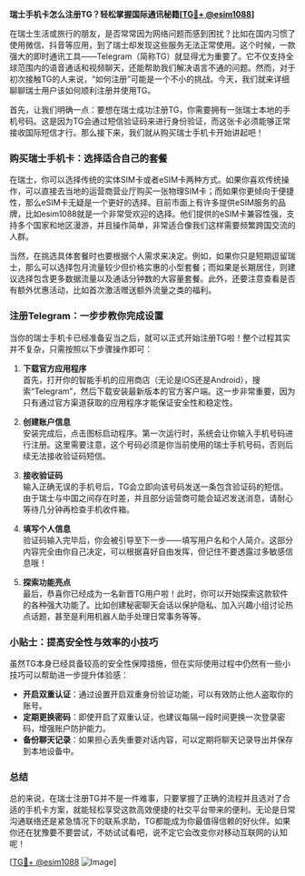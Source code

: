 **瑞士手机卡怎么注册TG？轻松掌握国际通讯秘籍[[TG💪+ @esim1088](https://t.me/s/esim1088)]**

在瑞士生活或旅行的朋友，是否常常因为网络问题而感到困扰？比如在国内习惯了使用微信、抖音等应用，到了瑞士却发现这些服务无法正常使用。这个时候，一款强大的即时通讯工具——Telegram（简称TG）就显得尤为重要了。它不仅支持全球范围内的语音通话和视频聊天，还能帮助我们解决语言不通的问题。然而，对于初次接触TG的人来说，“如何注册”可能是一个不小的挑战。今天，我们就来详细聊聊瑞士用户该如何顺利注册并使用TG。

首先，让我们明确一点：要想在瑞士成功注册TG，你需要拥有一张瑞士本地的手机号码。这是因为TG会通过短信验证码来进行身份验证，而这张卡必须能够正常接收国际短信才行。那么接下来，我们就从购买瑞士手机卡开始讲起吧！

### 购买瑞士手机卡：选择适合自己的套餐

在瑞士，你可以选择传统的实体SIM卡或者eSIM卡两种方式。如果你喜欢传统操作，可以直接去当地的运营商营业厅购买一张物理SIM卡；而如果你更倾向于便捷性，那么eSIM卡无疑是一个更好的选择。目前市面上有许多提供eSIM服务的品牌，比如esim1088就是一个非常受欢迎的选择。他们提供的eSIM卡兼容性强，支持多个国家和地区漫游，并且操作简单，非常适合像我们这样需要频繁跨国交流的人群。

当然，在挑选具体套餐时也要根据个人需求来决定。例如，如果你只是短期逗留瑞士，那么可以选择包月流量较少但价格实惠的小型套餐；而如果是长期居住，则建议选择包含更多数据流量以及通话分钟数的大容量套餐。此外，还要注意查看是否有额外优惠活动，比如首次激活赠送额外流量之类的福利。

### 注册Telegram：一步步教你完成设置

当你的瑞士手机卡已经准备妥当之后，就可以正式开始注册TG啦！整个过程其实并不复杂，只需按照以下步骤操作即可：

1. **下载官方应用程序**  
   首先，打开你的智能手机的应用商店（无论是iOS还是Android），搜索“Telegram”，然后下载安装最新版本的官方客户端。这一步非常重要，因为只有通过官方渠道获取的应用程序才能保证安全性和稳定性。

2. **创建账户信息**  
   安装完成后，点击图标启动程序。第一次运行时，系统会让你输入手机号码进行注册。这里需要注意，这个号码必须是你当前使用的瑞士手机号码，否则后续无法接收验证码短信。

3. **接收验证码**  
   输入正确无误的手机号后，TG会立即向该号码发送一条包含验证码的短信。由于瑞士与中国之间存在时差，并且部分运营商可能会延迟发送消息，请耐心等待几分钟再检查手机收件箱。

4. **填写个人信息**  
   验证码输入完毕后，你会被引导至下一步——填写用户名和个人简介。这部分内容完全由你自己决定，可以根据喜好自由发挥，但记住不要透露过多敏感信息哦！

5. **探索功能亮点**  
   最后，恭喜你已经成为一名新晋TG用户啦！此时，你可以开始探索这款软件的各种强大功能了。比如创建秘密聊天会话以保护隐私、加入兴趣小组讨论热点话题，甚至是利用机器人助手处理日常事务等等。

### 小贴士：提高安全性与效率的小技巧

虽然TG本身已经具备较高的安全性保障措施，但在实际使用过程中仍然有一些小技巧可以帮助进一步提升体验感：

- **开启双重认证**：通过设置开启双重身份验证功能，可以有效防止他人盗取你的账号。
- **定期更换密码**：即使开启了双重认证，也建议每隔一段时间更换一次登录密码，增强账户防护能力。
- **备份聊天记录**：如果担心丢失重要对话内容，可以定期将聊天记录导出并保存到本地设备中。

### 总结

总的来说，在瑞士注册TG并不是一件难事，只要掌握了正确的流程并且选对了合适的手机卡方案，就能轻松享受这款高效便捷的社交平台带来的便利。无论是日常沟通联络还是紧急情况下的联系求助，TG都能成为你最值得信赖的好伙伴。如果你还在犹豫要不要尝试，不妨试试看吧，说不定它会改变你对移动互联网的认知呢！

[[TG💪+ @esim1088](https://t.me/s/esim1088) ![Image](https://i.postimg.cc/4NQfJmqS/Snipaste-2025-05-13-00-14-12.png)]